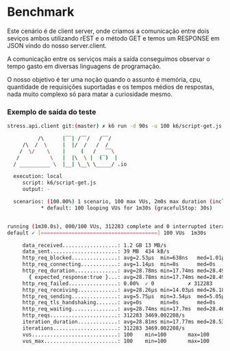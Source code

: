 # Benchmark

Este cenário é de client server, onde criamos a comunicação entre dois seviços ambos utilizando rEST e o método GET 
e temos um RESPONSE em JSON vindo do nosso server.client.

A comunicação entre os serviços mais a saída conseguimos observar o tempo gasto em diversas linguagens de programação.

O nosso objetivo é ter uma noção quando o assunto é memória, cpu, quantidade de requisições suportadas e os 
tempos médios de respostas, nada muito complexo só para matar a curiosidade mesmo.

### Exemplo de saída do teste
```bash
stress.api.client git:(master) ✗ k6 run -d 90s -u 100 k6/script-get.js

          /\      |‾‾| /‾‾/   /‾‾/   
     /\  /  \     |  |/  /   /  /    
    /  \/    \    |     (   /   ‾‾\  
   /          \   |  |\  \ |  (‾)  | 
  / __________ \  |__| \__\ \_____/ .io

  execution: local
     script: k6/script-get.js
     output: -

  scenarios: (100.00%) 1 scenario, 100 max VUs, 2m0s max duration (incl. graceful stop):
           * default: 100 looping VUs for 1m30s (gracefulStop: 30s)


running (1m30.0s), 000/100 VUs, 312283 complete and 0 interrupted iterations
default ✓ [======================================] 100 VUs  1m30s

     data_received..................: 1.2 GB 13 MB/s
     data_sent......................: 39 MB  434 kB/s
     http_req_blocked...............: avg=2.53µs  min=638ns   med=1.01µs  max=32.82ms  p(90)=1.51µs  p(95)=1.66µs 
     http_req_connecting............: avg=1.14µs  min=0s      med=0s      max=29.98ms  p(90)=0s      p(95)=0s     
     http_req_duration..............: avg=28.78ms min=17.74ms med=28.49ms max=137.97ms p(90)=31.29ms p(95)=32.11ms
       { expected_response:true }...: avg=28.78ms min=17.74ms med=28.49ms max=137.97ms p(90)=31.29ms p(95)=32.11ms
     http_req_failed................: 0.00%  ✓ 0           ✗ 312283
     http_req_receiving.............: avg=28.26µs min=14.03µs med=26.18µs max=4.81ms   p(90)=34.64µs p(95)=37.72µs
     http_req_sending...............: avg=5.75µs  min=3.54µs  med=5.05µs  max=30.52ms  p(90)=7.22µs  p(95)=7.8µs  
     http_req_tls_handshaking.......: avg=0s      min=0s      med=0s      max=0s       p(90)=0s      p(95)=0s     
     http_req_waiting...............: avg=28.74ms min=17.7ms  med=28.46ms max=137.91ms p(90)=31.26ms p(95)=32.08ms
     http_reqs......................: 312283 3469.002208/s
     iteration_duration.............: avg=28.81ms min=17.77ms med=28.53ms max=165.66ms p(90)=31.33ms p(95)=32.15ms
     iterations.....................: 312283 3469.002208/s
     vus............................: 100    min=100       max=100 
     vus_max........................: 100    min=100       max=100

```